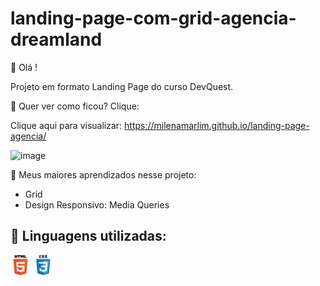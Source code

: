 # landing-page-com-grid-agencia-dreamland

💜 Olá !

 Projeto em formato Landing Page do curso DevQuest.
 
 🚀  Quer ver como ficou? Clique:

Clique aqui para visualizar: https://milenamarlim.github.io/landing-page-agencia/

![image](https://user-images.githubusercontent.com/87548610/146830453-97d5e203-748c-48ce-9355-b5a4ee0a76dd.png)


💬 Meus maiores aprendizados nesse projeto:

* Grid
* Design Responsivo: Media Queries

## 🚀 Linguagens utilizadas:

<code><img height="32" src="https://raw.githubusercontent.com/github/explore/80688e429a7d4ef2fca1e82350fe8e3517d3494d/topics/html/html.png" alt="HTML5"/></code>
<code><img height="32" src="https://raw.githubusercontent.com/github/explore/80688e429a7d4ef2fca1e82350fe8e3517d3494d/topics/css/css.png" alt="CSS"/></code>
